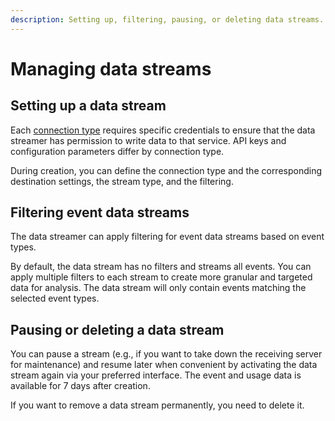 ```yaml
---
description: Setting up, filtering, pausing, or deleting data streams. 
---
```


# Managing data streams

## Setting up a data stream

Each [connection type](connection-types) requires specific credentials to ensure that the data streamer has permission to write data to that service. 
API keys and configuration parameters differ by connection type.

During creation, you can define the connection type and the corresponding destination settings, the stream type, and the filtering.

## Filtering event data streams

The data streamer can apply filtering for event data streams based on event types. 

By default, the data stream has no filters and streams all events. You can apply multiple filters to each stream to create more granular and targeted data for analysis. 
The data stream will only contain events matching the selected event types.

## Pausing or deleting a data stream

You can pause a stream (e.g., if you want to take down the receiving server for maintenance) and resume later when convenient by activating the data stream again via your preferred interface. 
The event and usage data is available for 7 days after creation.

If you want to remove a data stream permanently, you need to delete it.

